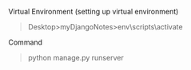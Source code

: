 Virtual Environment (setting up virtual environment)

> Desktop>myDjangoNotes>env\scripts\activate

Command

> python manage.py runserver

